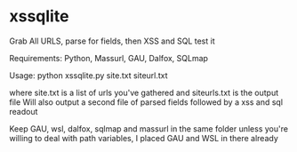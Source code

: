 # xssqlite
Grab All URLS, parse for fields, then XSS and SQL test it

Requirements: Python, Massurl, GAU, Dalfox, SQLmap



Usage: python xssqlite.py site.txt siteurl.txt

where site.txt is a list of urls you've gathered
and siteurls.txt is the output file
Will also output a second file of parsed fields
followed by a xss and sql readout


Keep GAU, wsl, dalfox, sqlmap and massurl in the same folder unless you're willing to deal with path variables, I placed GAU and WSL in there already
